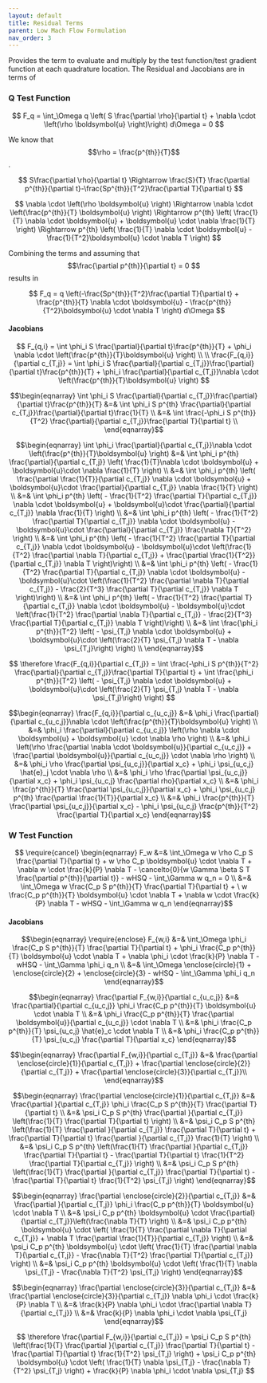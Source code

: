 ```yaml
---
layout: default
title: Residual Terms
parent: Low Mach Flow Formulation
nav_order: 3
---
```

Provides the term to evaluate and multiply by the test function/test gradient function at each quadrature location.  The Residual and Jacobians are in terms of

### Q Test Function

$$
F_q = \int_\Omega q \left( S \frac{\partial \rho}{\partial t} + \nabla \cdot \left(\rho \boldsymbol{u} \right)\right)  d\Omega = 0
$$

We know that $$\rho = \frac{p^{th}}{T}$$.

$$
 S\frac{\partial \rho}{\partial t} \Rightarrow \frac{S}{T} \frac{\partial p^{th}}{\partial t}-\frac{Sp^{th}}{T^2}\frac{\partial T}{\partial t}
$$

$$
\nabla \cdot \left(\rho \boldsymbol{u} \right) \Rightarrow
\nabla \cdot \left(\frac{p^{th}}{T} \boldsymbol{u} \right) \Rightarrow
p^{th} \left( \frac{1}{T} \nabla \cdot \boldsymbol{u} + \boldsymbol{u} \cdot \nabla \frac{1}{T} \right) \Rightarrow
p^{th} \left( \frac{1}{T} \nabla \cdot \boldsymbol{u} - \frac{1}{T^2}\boldsymbol{u} \cdot \nabla T \right)
$$

Combining the terms and assuming that $$\frac{\partial p^{th}}{\partial t} = 0 $$ results in

$$
F_q = q \left(-\frac{Sp^{th}}{T^2}\frac{\partial T}{\partial t} + \frac{p^{th}}{T} \nabla \cdot \boldsymbol{u} - \frac{p^{th}}{T^2}\boldsymbol{u} \cdot \nabla T \right)  d\Omega
$$

#### Jacobians

$$
F_{q,i} = \int \phi_i S \frac{\partial}{\partial t}\frac{p^{th}}{T} + \phi_i \nabla \cdot \left(\frac{p^{th}}{T}\boldsymbol{u} \right) \\
\\
\frac{F_{q,i}}{\partial c_{T,j}} = \int \phi_i S \frac{\partial}{\partial c_{T,j}}\frac{\partial}{\partial t}\frac{p^{th}}{T} + \phi_i \frac{\partial}{\partial c_{T,j}}\nabla \cdot \left(\frac{p^{th}}{T}\boldsymbol{u} \right)
$$

$$\begin{eqnarray}
\int \phi_i S \frac{\partial}{\partial c_{T,j}}\frac{\partial}{\partial t}\frac{p^{th}}{T} &=& \int \phi_i S p^{th} \frac{\partial}{\partial c_{T,j}}\frac{\partial}{\partial t}\frac{1}{T} \\
&=& \int \frac{-\phi_i S  p^{th}}{T^2} \frac{\partial}{\partial c_{T,j}}\frac{\partial T}{\partial t} \\
\end{eqnarray}$$

$$\begin{eqnarray}
\int \phi_i \frac{\partial}{\partial c_{T,j}}\nabla \cdot \left(\frac{p^{th}}{T}\boldsymbol{u} \right) 
&=& \int \phi_i p^{th} \frac{\partial}{\partial c_{T,j}} \left( \frac{1}{T}\nabla \cdot \boldsymbol{u} + \boldsymbol{u}\cdot \nabla \frac{1}{T} \right) \\
&=& \int \phi_i p^{th} \left( \frac{\partial \frac{1}{T}}{\partial c_{T,j}} \nabla \cdot \boldsymbol{u} + \boldsymbol{u}\cdot \frac{\partial}{\partial c_{T,j}} \nabla \frac{1}{T} \right) \\
&=& \int \phi_i p^{th} \left( - \frac{1}{T^2} \frac{\partial T}{\partial c_{T,j}}  \nabla \cdot \boldsymbol{u} + \boldsymbol{u}\cdot \frac{\partial}{\partial c_{T,j}} \nabla \frac{1}{T} \right) \\
&=& \int \phi_i p^{th} \left( - \frac{1}{T^2} \frac{\partial T}{\partial c_{T,j}}  \nabla \cdot \boldsymbol{u} - \boldsymbol{u}\cdot \frac{\partial}{\partial c_{T,j}} \frac{\nabla T}{T^2} \right) \\
&=& \int \phi_i p^{th} \left( - \frac{1}{T^2} \frac{\partial T}{\partial c_{T,j}}  \nabla \cdot \boldsymbol{u} - \boldsymbol{u}\cdot \left(\frac{1}{T^2} \frac{\partial \nabla T}{\partial c_{T,j}} +  \frac{\partial \frac{1}{T^2}}{\partial c_{T,j}} \nabla T \right)\right) \\
&=& \int \phi_i p^{th} \left( - \frac{1}{T^2} \frac{\partial T}{\partial c_{T,j}}  \nabla \cdot \boldsymbol{u} - \boldsymbol{u}\cdot \left(\frac{1}{T^2} \frac{\partial \nabla T}{\partial c_{T,j}} - \frac{2}{T^3}  \frac{\partial T}{\partial c_{T,j}} \nabla T \right)\right) \\
&=& \int \phi_i p^{th} \left( - \frac{1}{T^2} \frac{\partial T}{\partial c_{T,j}}  \nabla \cdot \boldsymbol{u} - \boldsymbol{u}\cdot \left(\frac{1}{T^2} \frac{\partial \nabla T}{\partial c_{T,j}} - \frac{2}{T^3}  \frac{\partial T}{\partial c_{T,j}} \nabla T \right)\right) \\
&=& \int \frac{\phi_i p^{th}}{T^2} \left( - \psi_{T,j}  \nabla \cdot \boldsymbol{u} + \boldsymbol{u}\cdot \left(\frac{2}{T} \psi_{T,j} \nabla T - \nabla \psi_{T,j}\right) \right) \\
\end{eqnarray}$$

$$
\therefore \frac{F_{q,i}}{\partial c_{T,j}} = \int \frac{-\phi_i S  p^{th}}{T^2}  \frac{\partial}{\partial c_{T,j}}\frac{\partial T}{\partial t} + \int \frac{\phi_i p^{th}}{T^2} \left( - \psi_{T,j}  \nabla \cdot \boldsymbol{u} + \boldsymbol{u}\cdot \left(\frac{2}{T} \psi_{T,j} \nabla T - \nabla \psi_{T,j}\right) \right)
$$

$$\begin{eqnarray}
\frac{F_{q,i}}{\partial c_{u_c,j}}
&=& \phi_i \frac{\partial}{\partial c_{u_c,j}}\nabla \cdot \left(\frac{p^{th}}{T}\boldsymbol{u} \right) \\
&=&  \phi_i \frac{\partial}{\partial c_{u_c,j}} \left(\rho \nabla \cdot \boldsymbol{u} + \boldsymbol{u} \cdot \nabla \rho \right) \\
&=&  \phi_i \left(\rho \frac{\partial \nabla \cdot \boldsymbol{u}}{\partial c_{u_c,j}} + \frac{\partial \boldsymbol{u}}{\partial c_{u_c,j}} \cdot \nabla \rho \right) \\
&=&  \phi_i \rho \frac{\partial \psi_{u_c,j}}{\partial x_c}  + \phi_i \psi_{u_c,j} \hat{e}_j \cdot \nabla \rho \\
&=&  \phi_i \rho \frac{\partial \psi_{u_c,j}}{\partial x_c}  + \phi_i \psi_{u_c,j} \frac{\partial rho}{\partial x_c} \\
&=&  \phi_i \frac{p^{th}}{T} \frac{\partial \psi_{u_c,j}}{\partial x_c}  + \phi_i \psi_{u_c,j} p^{th} \frac{\partial \frac{1}{T}}{\partial x_c} \\
&=&  \phi_i \frac{p^{th}}{T} \frac{\partial \psi_{u_c,j}}{\partial x_c}  - \phi_i \psi_{u_c,j} \frac{p^{th}}{T^2} \frac{\partial T}{\partial x_c} 
\end{eqnarray}$$

### W Test Function

$$
\require{cancel}
\begin{eqnarray}
F_w &=& \int_\Omega w \rho C_p S \frac{\partial T}{\partial t} + w \rho C_p \boldsymbol{u} \cdot \nabla T + \nabla w \cdot \frac{k}{P} \nabla T - \cancelto{0}{w \Gamma \beta S T \frac{\partial p^{th}}{\partial t}} - wHSQ - \int_\Gamma w q_n = 0 \\
&=& \int_\Omega w \frac{C_p S p^{th}}{T} \frac{\partial T}{\partial t} + \ w \frac{C_p p^{th}}{T} \boldsymbol{u} \cdot \nabla T + \nabla w \cdot \frac{k}{P} \nabla T - wHSQ - \int_\Gamma w q_n
\end{eqnarray}$$

#### Jacobians

$$\begin{eqnarray}
\require{enclose}
F_{w,i} &=& \int_\Omega \phi_i \frac{C_p S p^{th}}{T} \frac{\partial T}{\partial t} + \phi_i \frac{C_p p^{th}}{T} \boldsymbol{u} \cdot \nabla T + \nabla \phi_i \cdot \frac{k}{P} \nabla T - wHSQ - \int_\Gamma \phi_i q_n \\
&=& \int_\Omega \enclose{circle}{1} + \enclose{circle}{2} + \enclose{circle}{3} - wHSQ - \int_\Gamma \phi_i q_n
\end{eqnarray}$$

$$\begin{eqnarray}
\frac{\partial F_{w,i}}{\partial c_{u_c,j}} &=& \frac{\partial}{\partial c_{u_c,j}} \phi_i \frac{C_p p^{th}}{T} \boldsymbol{u} \cdot \nabla T \\
&=&  \phi_i \frac{C_p p^{th}}{T} \frac{\partial \boldsymbol{u}}{\partial c_{u_c,j}} \cdot \nabla T \\
&=&  \phi_i \frac{C_p p^{th}}{T} \psi_{u_c,j} \hat{e}_c \cdot \nabla T \\
&=&  \phi_i \frac{C_p p^{th}}{T} \psi_{u_c,j} \frac{\partial T}{\partial x_c}
\end{eqnarray}$$

$$\begin{eqnarray}
\frac{\partial F_{w,i}}{\partial c_{T,j}} &=& \frac{\partial \enclose{circle}{1}}{\partial c_{T,j}} + \frac{\partial \enclose{circle}{2}}{\partial c_{T,j}} + \frac{\partial \enclose{circle}{3}}{\partial c_{T,j}}\\
\end{eqnarray}$$

$$\begin{eqnarray}
\frac{\partial \enclose{circle}{1}}{\partial c_{T,j}} &=& \frac{\partial }{\partial c_{T,j}} \phi_i \frac{C_p S p^{th}}{T} \frac{\partial T}{\partial t} \\
&=& \psi_i C_p S p^{th} \frac{\partial }{\partial c_{T,j}} \left(\frac{1}{T} \frac{\partial T}{\partial t} \right) \\
&=& \psi_i C_p S p^{th} \left(\frac{1}{T} \frac{\partial }{\partial c_{T,j}}  \frac{\partial T}{\partial t} + \frac{\partial T}{\partial t} \frac{\partial }{\partial c_{T,j}} \frac{1}{T} \right) \\
&=& \psi_i C_p S p^{th} \left(\frac{1}{T} \frac{\partial }{\partial c_{T,j}}  \frac{\partial T}{\partial t} - \frac{\partial T}{\partial t} \frac{1}{T^2} \frac{\partial T}{\partial c_{T,j}} \right) \\
&=& \psi_i C_p S p^{th} \left(\frac{1}{T} \frac{\partial }{\partial c_{T,j}}  \frac{\partial T}{\partial t} - \frac{\partial T}{\partial t} \frac{1}{T^2} \psi_{T,j} \right)
\end{eqnarray}$$

$$\begin{eqnarray}
\frac{\partial \enclose{circle}{2}}{\partial c_{T,j}} &=& \frac{\partial }{\partial c_{T,j}} \phi_i \frac{C_p p^{th}}{T} \boldsymbol{u} \cdot \nabla T \\
&=& \psi_i C_p p^{th} \boldsymbol{u} \cdot  \frac{\partial}{\partial c_{T,j}}\left(\frac{\nabla T}{T} \right) \\
&=& \psi_i C_p p^{th} \boldsymbol{u} \cdot  \left( \frac{1}{T} \frac{\partial \nabla T}{\partial c_{T,j}} + \nabla T \frac{\partial \frac{1}{T}}{\partial c_{T,j}}  \right) \\
&=& \psi_i C_p p^{th} \boldsymbol{u} \cdot  \left( \frac{1}{T} \frac{\partial \nabla T}{\partial c_{T,j}} - \frac{\nabla T}{T^2} \frac{\partial T}{\partial c_{T,j}} \right) \\
&=& \psi_i C_p p^{th} \boldsymbol{u} \cdot  \left( \frac{1}{T} \nabla \psi_{T,j} - \frac{\nabla T}{T^2} \psi_{T,j} \right)
\end{eqnarray}$$

$$\begin{eqnarray}
\frac{\partial \enclose{circle}{3}}{\partial c_{T,j}} &=& \frac{\partial \enclose{circle}{3}}{\partial c_{T,j}} \nabla \phi_i \cdot \frac{k}{P} \nabla T  \\
&=& \frac{k}{P} \nabla \phi_i \cdot  \frac{\partial \nabla T}{\partial c_{T,j}} \\
&=& \frac{k}{P} \nabla \phi_i \cdot  \nabla \psi_{T,j}
\end{eqnarray}$$

$$
\therefore \frac{\partial F_{w,i}}{\partial c_{T,j}} = \psi_i C_p S p^{th} \left(\frac{1}{T} \frac{\partial }{\partial c_{T,j}}  \frac{\partial T}{\partial t} - \frac{\partial T}{\partial t} \frac{1}{T^2} \psi_{T,j} \right) + \psi_i C_p p^{th} \boldsymbol{u} \cdot  \left( \frac{1}{T} \nabla \psi_{T,j} - \frac{\nabla T}{T^2} \psi_{T,j} \right) + \frac{k}{P} \nabla \phi_i \cdot  \nabla \psi_{T,j}
$$ 
